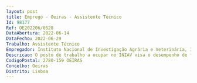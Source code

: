 ```yaml
--- 
layout: post
title: Emprego - Oeiras - Assistente Técnico
Id: 98177
Ref: OE202206/0528
DataAbertura: 2022-06-14
DataFecho: 2022-06-29
Trabalho: Assistente Técnico
Empregador: Instituto Nacional de Investigação Agrária e Veterinária, I.P.
Descricao: O posto de trabalho a ocupar no INIAV visa o desempenho de funções inerentesà categoria de Assistente Técnico para execução de preparação de soluções,lavagem e esterilização de material cirúrgico, apoio à sala de necrópsias,execução de técnicas laboratoriais no âmbito do imunodiagnóstico. Colaborarainda na organização da gestão corrente do laboratório (aquisição earmazenamento adequado de reagentes e de outros consumíveis necessários aofuncionamento do mesmo) e colaborar no controlo e manutenção operacionalbem como efetuar a limpeza dos equipamentos.Nível habilitacional exigido a) Preferencialmente Curso técnico profissional com qualificação profissionalmínima de nível III, com competência profissional nas áreas de TécnicasLaboratoriais.b) Ou 12.º ano de escolaridade ou curso que lhe seja equiparado Curso Geral do1.º Agrupamento (12.º Ano de escolaridade do Ensino Secundário — CientíficoNatural via ensino).
CodigoPostal: 2780-159 OEIRAS
Concelho: Oeiras
Distrito: Lisboa
--- 
```

